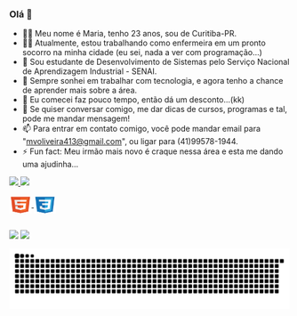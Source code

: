 ### Olá 👋

- 🙋‍♀ Meu nome é Maria, tenho 23 anos, sou de Curitiba-PR.
- 👩‍⚕️ Atualmente, estou trabalhando como enfermeira em um pronto socorro na minha cidade (eu sei, nada a ver com programação...)
- 🌱 Sou estudante de Desenvolvimento de Sistemas pelo Serviço Nacional de Aprendizagem Industrial - SENAI.
- 👯 Sempre sonhei em trabalhar com tecnologia, e agora tenho a chance de aprender mais sobre a área. 
- 🤔 Eu comecei faz pouco tempo, então dá um desconto...(kk)
- 💬 Se quiser conversar comigo, me dar dicas de cursos, programas e tal, pode me mandar mensagem!
- 📫 Para entrar em contato comigo, você pode mandar email para "mvoliveira413@gmail.com", ou ligar para (41)99578-1944.
- ⚡ Fun fact: Meu irmão mais novo é craque nessa área e esta me dando uma ajudinha...
 
<div>
  <a href="https://github.com/MariaVAOliveira">
  <img height="180em" src="https://github-readme-stats.vercel.app/api?username=MariaVAOliveira&show_icons=true&theme=dracula&include_all_commits=true&count_private=true"/>
  <img height="180em" src="https://github-readme-stats.vercel.app/api/top-langs/?username=MariaVAOliveira&layout=compact&langs_count=7&theme=dracula"/>
</div>
<div style="display: inline_block"><br>
  <img align="center" alt="Rafa-HTML" height="30" width="40" src="https://raw.githubusercontent.com/devicons/devicon/master/icons/html5/html5-original.svg">
  <img align="center" alt="Rafa-CSS" height="30" width="40" src="https://raw.githubusercontent.com/devicons/devicon/master/icons/css3/css3-original.svg">
</div>
 
 ##
 
 <div> 
  <a href="https://www.instagram.com/mabreu/" target="_blank"><img src="https://img.shields.io/badge/-Instagram-%23E4405F?style=for-the-badge&logo=instagram&logoColor=white" target="_blank"></a>
  <a href = "mailto:mvoliveira413@gmail.com"><img src="https://img.shields.io/badge/-Gmail-%23333?style=for-the-badge&logo=gmail&logoColor=white" target="_blank"></a>
 
  ![Snake animation](https://github.com/MariaVAOliveira/MariaVAOliveira/blob/output/github-contribution-grid-snake.svg)
 
</div>
